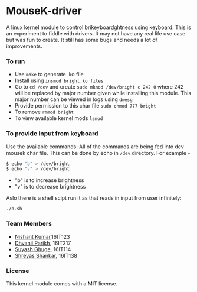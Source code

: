 MouseK-driver
====

A linux kernel module to control brikeyboardghtness using keyboard.
This is an experiment to fiddle with drivers. It may not have any real life use case but was fun to create.
It still has some bugs and needs a lot of improvements.

### To run

+ Use `make` to generate .ko file
+ Install using `insmod bright.ko files`
+ Go to `cd /dev` and create `sudo mknod /dev/bright c 242 0` where 242 will be replaced by major number given while installing this module. This major number can be viewed in logs using `dmesg`
+ Provide permission to this char file `sudo chmod 777 bright`
+ To remove `rmmod bright`
+ To view available kernel mods `lsmod`

### To provide input from keyboard

Use the available commands:
All of the commands are being fed into dev mousek char file. This can be done by echo in `/dev` directory.
For example -
```sh
$ echo "b" > /dev/bright
$ echo "v" > /dev/bright
```
+ "b" is to increase brightness
+ "v" is to decrease brightness

Aslo there is a shell scipt run it as that reads in input from user infinitely:
```
./b.sh
```


### Team Members
* [Nishant Kumar](https://github.com/NishantKr97),16IT123
* [Dhvanil Parikh](https://github.com/DhvanilP), 16IT217
* [Suyash Ghuge](https://github.com/suyash0103), 16IT114
* [Shreyas Shankar](https://github.com/shrey920), 16IT138

### License
This kernel module comes with a MIT license.

